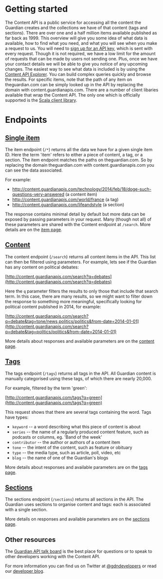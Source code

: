 Getting started
===============

The Content API is a public service for accessing all the content the Guardian creates and the collections we have of that content (tags and sections). There are over one and a half million items available published as far back as 1999. This overview will give you some idea of what data is available, how to find what you need, and what you will see when you make a request to us.
You will need to [sign up for an API key](http://guardian.mashery.com/), which is sent with every request. Though it is not required, we have a low limit for the amount of requests that can be made by users not sending one. Plus, once we have your contact details we will be able to give you notice of any upcoming changes.
The easiest way to see what data is included is by using the [Content API Explorer](http://explorer.content.guardianapis.com/). You can build complex queries quickly and browse the results. For specific items, note that the path of any item on theguardian.com can be simply looked up in the API by replacing the domain with content.guardianapis.com.
There are a number of client libaries available that wrap the Content API. The only one which is officially supported is the [Scala client library](https://github.com/guardian/content-api-scala-client).


# Endpoints




## [Single item](item.html)


The item endpoint (`/*`) returns all the data we have for a given single item ID. Here the term 'item' refers to either a piece of content, a tag, or a section. The item endpoint matches the paths on theguardian.com. So by replacing the domain theguardian.com with content.guardianapis.com you can see the data associated.

For example:
* http://content.guardianapis.com/technology/2014/feb/18/doge-such-questions-very-answered (a content item)
* http://content.guardianapis.com/world/france (a tag)
* http://content.guardianapis.com/lifeandstyle (a section)

The response contains minimal detail by default but more data can be exposed by passing parameters in your request. Many (though not all) of these parameters are shared with the Content endpoint at `/search`. More details are on the [item page](item.html).


## [Content](content.html)

The content endpoint (`/search`) returns all content items in the API. This list can then be filtered using parameters. 
For example, lets see if the Guardian has any content on political debates:

[http://content.guardianapis.com/search?q=debates](http://content.guardianapis.com/search?q=debates)

Here the `q` parameter filters the results to only those that include that search term. In this case, there are many results, so we might want to filter down the response to something more meaningful, specifically looking for political content published in 2014, for example:

[http://content.guardianapis.com/search?q=debate&tag=tone/news,politics/politics&from-date=2014-01-01](http://content.guardianapis.com/search?q=debate&tag=politics/politics&from-date=2014-01-01)

More details about responses and available parameters are on the [content page](content.html).

## [Tags](tag.html)

The tags endpoint (`/tags`) returns all tags in the API. All Guardian content is manually categorised using these tags, of which there are nearly 20,000.

For example, filtered by the term 'green':

[http://content.guardianapis.com/tags?q=green](http://content.guardianapis.com/tags?q=green)

This request shows that there are several tags containing the word. Tags have types:

* `keyword` -- a word describing what this piece of content is about
* `series` -- the name of a regularly produced content feature, such as podcasts or columns, eg. 'Band of the week'
* `contributor` -- the author or authors of a content item
* `tone` -- the intent of the content, such as feature or obituary
* `type` -- the media type, such as article, poll, video, etc
* `blog` -- the name of one of the Guardian's blogs

More details about responses and available parameters are on the [tags page](tag.html).


## [Sections](section.html)

The sections endpoint (`/sections`) returns all sections in the API. The Guardian uses sections to organise content and tags: each is associated with a single section.

More details on responses and available parameters are on the [sections page](section.html).


## Other resources


The [Guardian API talk board](http://groups.google.com/group/guardian-api-talk/) is the best place for questions or to speak to other developers working with the Content API.

For more information you can find us on Twitter at [@gdndevelopers](https://twitter.com/gdndevelopers) or read our [developer blog](http://www.theguardian.com/info/developer-blog).

